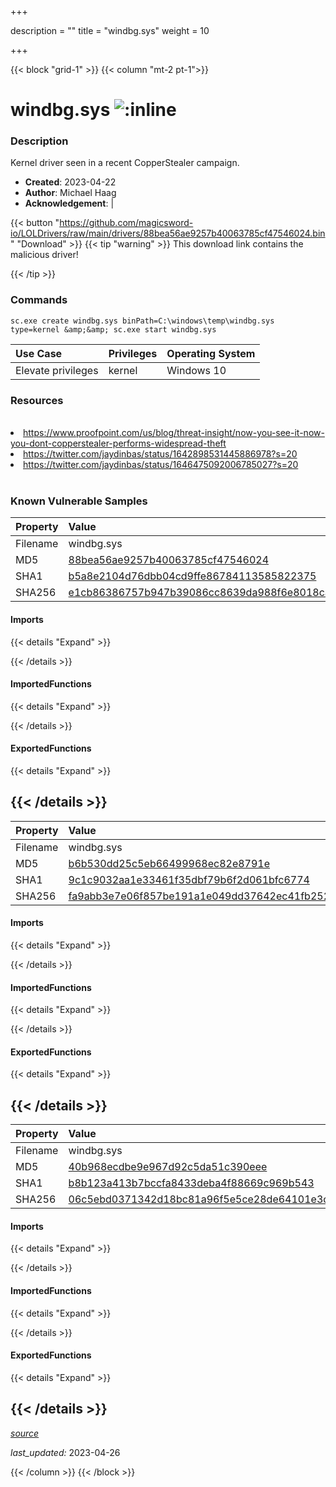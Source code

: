 +++

description = ""
title = "windbg.sys"
weight = 10

+++


{{< block "grid-1" >}}
{{< column "mt-2 pt-1">}}


# windbg.sys ![:inline](/images/twitter_verified.png) 


### Description

Kernel driver seen in a recent CopperStealer campaign.

- **Created**: 2023-04-22
- **Author**: Michael Haag
- **Acknowledgement**:  | [](https://twitter.com/)

{{< button "https://github.com/magicsword-io/LOLDrivers/raw/main/drivers/88bea56ae9257b40063785cf47546024.bin" "Download" >}}
{{< tip "warning" >}}
This download link contains the malicious driver!

{{< /tip >}}

### Commands

```
sc.exe create windbg.sys binPath=C:\windows\temp\windbg.sys type=kernel &amp;&amp; sc.exe start windbg.sys
```

| Use Case | Privileges | Operating System | 
|:---- | ---- | ---- |
| Elevate privileges | kernel | Windows 10 |

### Resources
<br>
<li><a href="https://www.proofpoint.com/us/blog/threat-insight/now-you-see-it-now-you-dont-copperstealer-performs-widespread-theft">https://www.proofpoint.com/us/blog/threat-insight/now-you-see-it-now-you-dont-copperstealer-performs-widespread-theft</a></li>
<li><a href="https://twitter.com/jaydinbas/status/1642898531445886978?s=20">https://twitter.com/jaydinbas/status/1642898531445886978?s=20</a></li>
<li><a href="https://twitter.com/jaydinbas/status/1646475092006785027?s=20">https://twitter.com/jaydinbas/status/1646475092006785027?s=20</a></li>
<br>

### Known Vulnerable Samples

| Property           | Value |
|:-------------------|:------|
| Filename           | windbg.sys |
| MD5                | [88bea56ae9257b40063785cf47546024](https://www.virustotal.com/gui/file/88bea56ae9257b40063785cf47546024) |
| SHA1               | [b5a8e2104d76dbb04cd9ffe86784113585822375](https://www.virustotal.com/gui/file/b5a8e2104d76dbb04cd9ffe86784113585822375) |
| SHA256             | [e1cb86386757b947b39086cc8639da988f6e8018ca9995dd669bdc03c8d39d7d](https://www.virustotal.com/gui/file/e1cb86386757b947b39086cc8639da988f6e8018ca9995dd669bdc03c8d39d7d) |


#### Imports
{{< details "Expand" >}}

{{< /details >}}
#### ImportedFunctions
{{< details "Expand" >}}

{{< /details >}}
#### ExportedFunctions
{{< details "Expand" >}}

{{< /details >}}
-----
| Property           | Value |
|:-------------------|:------|
| Filename           | windbg.sys |
| MD5                | [b6b530dd25c5eb66499968ec82e8791e](https://www.virustotal.com/gui/file/b6b530dd25c5eb66499968ec82e8791e) |
| SHA1               | [9c1c9032aa1e33461f35dbf79b6f2d061bfc6774](https://www.virustotal.com/gui/file/9c1c9032aa1e33461f35dbf79b6f2d061bfc6774) |
| SHA256             | [fa9abb3e7e06f857be191a1e049dd37642ec41fb2520c105df2227fcac3de5d5](https://www.virustotal.com/gui/file/fa9abb3e7e06f857be191a1e049dd37642ec41fb2520c105df2227fcac3de5d5) |


#### Imports
{{< details "Expand" >}}

{{< /details >}}
#### ImportedFunctions
{{< details "Expand" >}}

{{< /details >}}
#### ExportedFunctions
{{< details "Expand" >}}

{{< /details >}}
-----
| Property           | Value |
|:-------------------|:------|
| Filename           | windbg.sys |
| MD5                | [40b968ecdbe9e967d92c5da51c390eee](https://www.virustotal.com/gui/file/40b968ecdbe9e967d92c5da51c390eee) |
| SHA1               | [b8b123a413b7bccfa8433deba4f88669c969b543](https://www.virustotal.com/gui/file/b8b123a413b7bccfa8433deba4f88669c969b543) |
| SHA256             | [06c5ebd0371342d18bc81a96f5e5ce28de64101e3c2fd0161d0b54d8368d2f1f](https://www.virustotal.com/gui/file/06c5ebd0371342d18bc81a96f5e5ce28de64101e3c2fd0161d0b54d8368d2f1f) |


#### Imports
{{< details "Expand" >}}

{{< /details >}}
#### ImportedFunctions
{{< details "Expand" >}}

{{< /details >}}
#### ExportedFunctions
{{< details "Expand" >}}

{{< /details >}}
-----



[*source*](https://github.com/magicsword-io/LOLDrivers/tree/main/yaml/windbg.yaml)

*last_updated:* 2023-04-26








{{< /column >}}
{{< /block >}}
